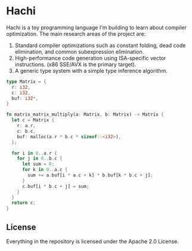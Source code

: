 # Hachi

Hachi is a toy programming language I'm building to learn about compiler optimization. The main research areas of the
project are:

1. Standard compiler optimizations such as constant folding, dead code elimination, and common subexpression
   elimination.
2. High-performance code generation using ISA-specific vector instructions. (x86 SSE/AVX is the primary target).
3. A generic type system with a simple type inference algorithm.

```rust
type Matrix = {
  r: i32,
  c: i32,
  buf: i32*,
}

fn matrix_matrix_multiply(a: Matrix, b: Matrix) -> Matrix {
  let c = Matrix {
    r: a.r,
    c: b.c,
    buf: malloc(a.r * b.c * sizeof::<i32>),
  };

  for i in 0..a.r {
    for j in 0..b.c {
      let sum = 0;
      for k in 0..a.c {
        sum += a.buf[i * a.c + k] * b.buf[k * b.c + j];
      }
      c.buf[i * b.c + j] = sum;
    }
  }
  return c;
}
```

## License

Everything in the repository is licensed under the Apache 2.0 License.
